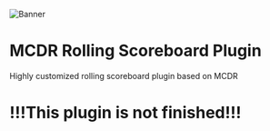 ![Banner](https://i.loli.net/2021/01/15/2IT8oUFBgyx1Pkt.png)

# MCDR Rolling Scoreboard Plugin

 Highly customized rolling scoreboard plugin based on MCDR

# !!!This plugin is not finished!!!